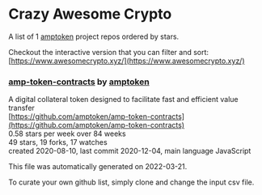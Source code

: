 # Crazy Awesome Crypto
A list of 1 [amptoken](https://github.com/amptoken) project repos ordered by stars.  

Checkout the interactive version that you can filter and sort: 
[https://www.awesomecrypto.xyz/](https://www.awesomecrypto.xyz/)  


### [amp-token-contracts](https://github.com/amptoken/amp-token-contracts) by [amptoken](https://github.com/amptoken)  
A digital collateral token designed to facilitate fast and efficient value transfer  
[https://github.com/amptoken/amp-token-contracts](https://github.com/amptoken/amp-token-contracts)  
0.58 stars per week over 84 weeks  
49 stars, 19 forks, 17 watches  
created 2020-08-10, last commit 2020-12-04, main language JavaScript  


This file was automatically generated on 2022-03-21.  

To curate your own github list, simply clone and change the input csv file.  